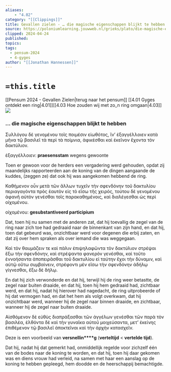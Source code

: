 ```yaml
---
aliases:
    - "4.02"
category: "[[Clippings]]"
title: Gevallen zielen - … die magische eigenschappen blijkt te hebben
source: https://poloniumlearning.jouwweb.nl/grieks/plato/die-magische-eigenschappen-blijkt-te-hebben
clipped: 2024-04-24
published:
topics:
tags:
  - pensum-2024
  - 4-gyges
author: "[[Jonathan Hannessen]]"
---
```

# `=this.title`

[[Pensum 2024 - Gevallen Zielen|terug naar het pensum]]
[[4.01 Gyges ontdekt een ring|4.01]][[4.03 Hoe zouden wij met zo_n ring omgaan|4.03]]
 [![](https://primary.jwwb.nl/public/z/z/j/temp-srmwdybokmzhdiosysoa/63e436f1-c61b-42b4-a4ad-00f870e10a93.gif?enable-io=true&enable=upscale&crop=480%2C60%2Cx0%2Cy20%2Csafe&width=313&height=39)](https://poloniumlearning.jouwweb.nl/grieks/plato)

### … die magische eigenschappen blijkt te hebben

Συλλόγου δὲ γενομένου τοῖς ποιμέσιν εἰωθότος, ἵν’ ἐξαγγέλλοιεν κατὰ μῆνα τῷ βασιλεῖ τὰ περὶ τὰ ποίμνια, ἀφικέσθαι καὶ ἐκεῖνον ἔχοντα τὸν δακτύλιον.

ἐξαγγέλλοιεν: **praesensstam** wegens gewoonte

Toen er gewoon voor de herders een vergadering werd gehouden, opdat zij maandelijks rapporteerden aan de koning van de dingen aangaande de kuddes, (zeggen ze) dat ook hij was aangekomen hebbend de ring.

Καθήμενον οὖν μετὰ τῶν ἄλλων τυχεῖν τὴν σφενδόνην τοῦ δακτυλίου περιαγαγόντα πρὸς ἑαυτὸν εἰς τὸ εἴσω τῆς χειρός, τούτου δὲ γενομένου ἀφανῆ αὐτὸν γενέσθαι τοῖς παρακαθημένοις, καὶ διαλέγεσθαι ὡς περὶ οἰχομένου.

οἰχομένου: **gesubstantiveerd participium**

Dat, toen hij nu samen met de anderen zat, dat hij toevallig de zegel van de ring naar zich toe had gedraaid naar de binnenkant van zijn hand, en dat hij, toen dat gebeurd was, onzichtbaar werd voor degenen die erbij zaten, en dat zij over hem spraken als over iemand die was weggegaan.

Καὶ τὸν θαυμάζειν τε καὶ πάλιν ἐπιψηλαφῶντα τὸν δακτύλιον στρέψαι ἔξω τὴν σφενδόνην, καὶ στρέψαντα φανερὸν γενέσθαι, καὶ τοῦτο ἐννοήσαντα ἀποπειρᾶσθαι τοῦ δακτυλίου εἰ ταύτην ἔχοι τὴν δύναμιν, καὶ αὐτῷ οὕτω συμβαίνειν, στρέφοντι μὲν εἴσω τὴν σφενδόνην ἀδήλῳ γίγνεσθαι, ἔξω δὲ δήλῳ.

En dat hij zich verwonderde en dat hij, terwijl hij de ring weer betastte, de zegel naar buiten draaide, en dat hij, toen hij hem gedraaid had, zichtbaar werd, en dat hij, nadat hij hierover had nagedacht, de ring uitprobeerde of hij dat vermogen had, en dat het hem als volgt overkwam, dat hij onzichtbaar werd, wanneer hij de zegel naar binnen draaide, en zichtbaar, wanneer hij de zegel naar buiten draaide.

Αἰσθόμενον δὲ εὐθὺς διαπράξασθαι τῶν ἀγγέλων γενέσθαι τῶν παρὰ τὸν βασιλέα, ἐλθόντα δὲ καὶ τὴν γυναῖκα αὐτοῦ μοιχεύσαντα, μετ’ ἐκείνης ἐπιθέμενον τῷ βασιλεῖ ἀποκτεῖναι καὶ τὴν ἀρχὴν κατασχεῖν.

Deze is een voorbeeld van **versnellin****g** (**verteltijd** < **vertelde tijd**).

Dat hij, nadat hij dat gemerkt had, onmiddellijk regelde voor zichzelf één van de bodes naar de koning te worden, en dat hij, toen hij daar gekomen was en diens vrouw had verleid, na samen met haar een aanslag op de koning te hebben gepleegd, hem doodde en de heerschappij bemachtigde.
